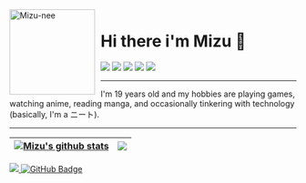 <img width="150" height="150" align="left" style="float: left; margin: 0 10px 0 0;" alt="Mizu-nee" src="https://cdn.discordapp.com/attachments/953841823338618900/1087471163820740709/a_7f6e1adfd31bf02360c07181907f2ea2.gif">

# Hi there i'm Mizu 🌸


<div>
<a href = "https://discordapp.com/users/738748102311280681"><img src="https://img.shields.io/badge/Discord-%237289DA.svg?style=for-the-badge&logo=discord&logoColor=white"/></a>
<a href = "https://www.facebook.com/MiyagawaMizu"><img src="https://img.shields.io/badge/Facebook-%231877F2.svg?style=for-the-badge&logo=Facebook&logoColor=white"/></a>
<a href = "https://www.youtube.com/channel/UC-48FiZSnbewoYWO1BaYQ0A"><img src="https://img.shields.io/badge/YouTube-%23FF0000.svg?style=for-the-badge&logo=YouTube&logoColor=white"/></a>
<a href = "https://steamcommunity.com/id/MiyagawaMizu/"><img src="https://img.shields.io/badge/steam-%23000000.svg?style=for-the-badge&logo=steam&logoColor=white"/></a>
<a href = "http://live.xbox.com/Profile?Gamertag=MiyagawaMizu"><img src="https://img.shields.io/badge/xbox-%23107C10.svg?style=for-the-badge&logo=xbox&logoColor=white"/></a>
</div>

--- 

I'm 19 years old and my hobbies are playing games, watching anime, reading manga, and occasionally tinkering with technology (basically, I'm a ニート).


___
| <a href="https://osu.ppy.sh/users/32961288"><img align="center" src="https://github-readme-stats.vercel.app/api/top-langs/?username=miyagawamizu&layout=compact&theme=tokyonight" alt="Mizu's github stats" /></a> | <a href="https://discordapp.com/users/738748102311280681"><img align="center" src="https://lanyard.kyrie25.me/api/738748102311280681?imgStyle=square&waveColor=ecdcd8&gradient=e9d6d5-e9d6d5-f3b1b4-ffffff&bg=0d1117" /></a> |
| ------------- | ------------- |


<a href="https://github.com/Meghna-DAS/github-profile-views-counter">
    <img src="https://komarev.com/ghpvc/?username=MiyagawaMizu">
</a>
<a href="https://github.com/MiyagawaMizu"><img src="https://img.shields.io/github/followers/MiyagawaMizu?label=Followers&style=social" alt="GitHub Badge"></a>
